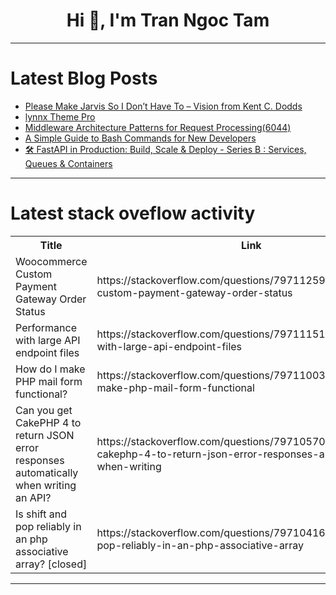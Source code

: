 <h1 align="center">Hi 👋, I'm Tran Ngoc Tam</h1>

---

# Latest Blog Posts 
<!-- BLOG-POST-LIST:START -->
- [Please Make Jarvis So I Don’t Have To – Vision from Kent C. Dodds](https://dev.to/om_shree_0709/please-make-jarvis-so-i-dont-have-to-vision-from-kent-c-dodds-564i)
- [lynnx Theme Pro](https://dev.to/bastndev/lynnx-theme-pro-4gg5)
- [Middleware Architecture Patterns for Request Processing&lpar;6044&rpar;](https://dev.to/member_8c78b76f/middleware-architecture-patterns-for-request-processing6044-1h2n)
- [A Simple Guide to Bash Commands for New Developers](https://dev.to/xiaoguang_/a-simple-guide-to-bash-commands-for-new-developers-314a)
- [🛠️ FastAPI in Production: Build, Scale &amp; Deploy - Series B : Services, Queues &amp; Containers](https://dev.to/mrchike/fastapi-in-production-build-scale-deploy-series-b-services-queues-containers-2i08)
<!-- BLOG-POST-LIST:END -->

---

# Latest stack oveflow activity
<table>
  <tr><th>Title</th><th>Link</th></tr>
  <!-- STACKOVERFLOW:START --><tr><td>Woocommerce Custom Payment Gateway Order Status</td><td>https://stackoverflow.com/questions/79711259/woocommerce-custom-payment-gateway-order-status</td></tr><tr><td>Performance with large API endpoint files</td><td>https://stackoverflow.com/questions/79711151/performance-with-large-api-endpoint-files</td></tr><tr><td>How do I make PHP mail form functional?</td><td>https://stackoverflow.com/questions/79711003/how-do-i-make-php-mail-form-functional</td></tr><tr><td>Can you get CakePHP 4 to return JSON error responses automatically when writing an API?</td><td>https://stackoverflow.com/questions/79710570/can-you-get-cakephp-4-to-return-json-error-responses-automatically-when-writing</td></tr><tr><td>Is shift and pop reliably in an php associative array? [closed]</td><td>https://stackoverflow.com/questions/79710416/is-shift-and-pop-reliably-in-an-php-associative-array</td></tr><!-- STACKOVERFLOW:END -->
</table>

---


